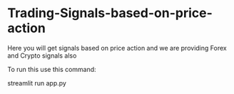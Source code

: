 # Trading-Signals-based-on-price-action
Here you will get signals based on price action and we are providing Forex and Crypto signals also

To run this use this command:

streamlit run app.py
